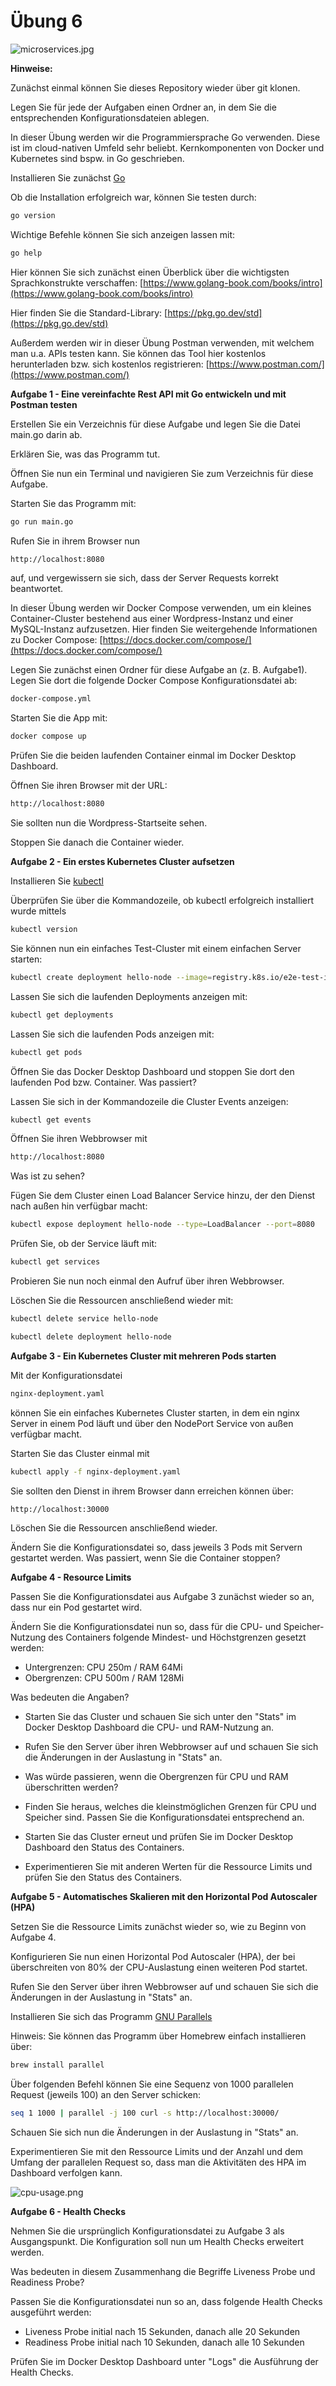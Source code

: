 # Übung 6

![microservices.jpg](microservices.jpg)

**Hinweise:**

Zunächst einmal können Sie dieses Repository wieder über git klonen.  

Legen Sie für jede der Aufgaben einen Ordner an, in dem Sie die entsprechenden Konfigurationsdateien ablegen.  

In dieser Übung werden wir die Programmiersprache Go verwenden. Diese ist im cloud-nativen Umfeld sehr beliebt. Kernkomponenten von Docker und Kubernetes sind bspw. in Go geschrieben.  

Installieren Sie zunächst [Go](https://go.dev/)  

Ob die Installation erfolgreich war, können Sie testen durch: 

   ```bash
go version
   ```
Wichtige Befehle können Sie sich anzeigen lassen mit:

   ```bash
go help
   ```

Hier können Sie sich zunächst einen Überblick über die wichtigsten Sprachkonstrukte verschaffen: [https://www.golang-book.com/books/intro](https://www.golang-book.com/books/intro)  

Hier finden Sie die Standard-Library: [https://pkg.go.dev/std](https://pkg.go.dev/std)  

Außerdem werden wir in dieser Übung Postman verwenden, mit welchem man u.a. APIs testen kann. Sie können das Tool hier kostenlos herunterladen bzw. sich kostenlos registrieren: [https://www.postman.com/](https://www.postman.com/)

**Aufgabe 1 - Eine vereinfachte Rest API mit Go entwickeln und mit Postman testen**

Erstellen Sie ein Verzeichnis für diese Aufgabe und legen Sie die Datei main.go darin ab.  

Erklären Sie, was das Programm tut.  

Öffnen Sie nun ein Terminal und navigieren Sie zum Verzeichnis für diese Aufgabe.  

Starten Sie das Programm mit:

   ```bash
go run main.go
   ```

Rufen Sie in ihrem Browser nun

   ```bash
http://localhost:8080
   ```
auf, und vergewissern sie sich, dass der Server Requests korrekt beantwortet.



In dieser Übung werden wir Docker Compose verwenden, um ein kleines Container-Cluster bestehend aus einer Wordpress-Instanz und einer MySQL-Instanz aufzusetzen. Hier finden Sie weitergehende Informationen zu Docker Compose: [https://docs.docker.com/compose/](https://docs.docker.com/compose/)  

Legen Sie zunächst einen Ordner für diese Aufgabe an (z. B. Aufgabe1).  Legen Sie dort die folgende Docker Compose Konfigurationsdatei ab:
   ```bash
docker-compose.yml
   ```
Starten Sie die App mit:
   ```bash
docker compose up
   ```
Prüfen Sie die beiden laufenden Container einmal im Docker Desktop Dashboard.  

Öffnen Sie ihren Browser mit der URL:
   ```bash
http://localhost:8080
   ```
Sie sollten nun die Wordpress-Startseite sehen.  

Stoppen Sie danach die Container wieder.

**Aufgabe 2 - Ein erstes Kubernetes Cluster aufsetzen**

Installieren Sie [kubectl](https://kubernetes.io/de/docs/tasks/tools/install-kubectl/)

Überprüfen Sie über die Kommandozeile, ob kubectl erfolgreich installiert wurde mittels
   ```bash
kubectl version
   ```
Sie können nun ein einfaches Test-Cluster mit einem einfachen Server starten:

   ```bash
kubectl create deployment hello-node --image=registry.k8s.io/e2e-test-images/agnhost:2.39 -- /agnhost netexec --http-port=8080

   ```
Lassen Sie sich die laufenden Deployments anzeigen mit:
   ```bash
kubectl get deployments

   ```
Lassen Sie sich die laufenden Pods anzeigen mit:
   ```bash
kubectl get pods

   ```
Öffnen Sie das Docker Desktop Dashboard und stoppen Sie dort den laufenden Pod bzw. Container. Was passiert?

Lassen Sie sich in der Kommandozeile die Cluster Events anzeigen:
   ```bash
kubectl get events

   ```
Öffnen Sie ihren Webbrowser mit 
   ```bash
http://localhost:8080
   ```
Was ist zu sehen?

Fügen Sie dem Cluster einen Load Balancer Service hinzu, der den Dienst nach außen hin verfügbar macht:
   ```bash
kubectl expose deployment hello-node --type=LoadBalancer --port=8080

   ```
Prüfen Sie, ob der Service läuft mit:
   ```bash
kubectl get services

   ```
Probieren Sie nun noch einmal den Aufruf über ihren Webbrowser.

Löschen Sie die Ressourcen anschließend wieder mit:
   ```bash
kubectl delete service hello-node

   ```
   ```bash
kubectl delete deployment hello-node

   ```
**Aufgabe 3 - Ein Kubernetes Cluster mit mehreren Pods starten**

Mit der Konfigurationsdatei 
   ```bash
nginx-deployment.yaml

   ```
können Sie ein einfaches Kubernetes Cluster starten, in dem ein nginx Server in einem Pod läuft und über den NodePort Service von außen verfügbar macht.  

Starten Sie das Cluster einmal mit
   ```bash
kubectl apply -f nginx-deployment.yaml

   ```
Sie sollten den Dienst in ihrem Browser dann erreichen können über:
   ```bash
http://localhost:30000

   ```
Löschen Sie die Ressourcen anschließend wieder.  

Ändern Sie die Konfigurationsdatei so, dass jeweils 3 Pods mit Servern gestartet werden. Was passiert, wenn Sie die Container stoppen?

**Aufgabe 4 - Resource Limits**

Passen Sie die Konfigurationsdatei aus Aufgabe 3 zunächst wieder so an, dass nur ein Pod gestartet wird.  

Ändern Sie die Konfigurationsdatei nun so, dass für die CPU- und Speicher-Nutzung des Containers folgende Mindest- und Höchstgrenzen gesetzt werden:

- Untergrenzen: CPU 250m / RAM 64Mi
- Obergrenzen: CPU 500m / RAM 128Mi

Was bedeuten die Angaben?  

- Starten Sie das Cluster und schauen Sie sich unter den "Stats" im Docker Desktop Dashboard die CPU- und RAM-Nutzung an.  

- Rufen Sie den Server über ihren Webbrowser auf und schauen Sie sich die Änderungen in der Auslastung in "Stats" an.

- Was würde passieren, wenn die Obergrenzen für CPU und RAM überschritten werden?  

- Finden Sie heraus, welches die kleinstmöglichen Grenzen für CPU und Speicher sind. Passen Sie die Konfigurationsdatei entsprechend an.   

- Starten Sie das Cluster erneut und prüfen Sie im Docker Desktop Dashboard den Status des Containers.  

- Experimentieren Sie mit anderen Werten für die Ressource Limits und prüfen Sie den Status des Containers.

**Aufgabe 5 - Automatisches Skalieren mit den Horizontal Pod Autoscaler (HPA)**

Setzen Sie die Ressource Limits zunächst wieder so, wie zu Beginn von Aufgabe 4.  

Konfigurieren Sie nun einen Horizontal Pod Autoscaler (HPA), der bei überschreiten von 80% der CPU-Auslastung einen weiteren Pod startet.

Rufen Sie den Server über ihren Webbrowser auf und schauen Sie sich die Änderungen in der Auslastung in "Stats" an.

Installieren Sie sich das Programm [GNU Parallels](https://www.gnu.org/software/parallel/)  

Hinweis: Sie können das Programm über Homebrew einfach installieren über:
   ```bash
brew install parallel

   ```

Über folgenden Befehl können Sie eine Sequenz von 1000 parallelen Request (jeweils 100) an den Server schicken:
   ```bash
seq 1 1000 | parallel -j 100 curl -s http://localhost:30000/

   ```
Schauen Sie sich nun die Änderungen in der Auslastung in "Stats" an.  

Experimentieren Sie mit den Ressource Limits und der Anzahl und dem Umfang der parallelen Request so, dass man die Aktivitäten des HPA im Dashboard verfolgen kann.  

![cpu-usage.png](cpu-usage.png)

**Aufgabe 6 - Health Checks**

Nehmen Sie die ursprünglich Konfigurationsdatei zu Aufgabe 3 als Ausgangspunkt.  Die Konfiguration soll nun um Health Checks erweitert werden.  

Was bedeuten in diesem Zusammenhang die Begriffe Liveness Probe und Readiness Probe?  

Passen Sie die Konfigurationsdatei nun so an, dass folgende Health Checks ausgeführt werden:

- Liveness Probe initial nach 15 Sekunden, danach alle 20 Sekunden
- Readiness Probe initial nach 10 Sekunden, danach alle 10 Sekunden

Prüfen Sie im Docker Desktop Dashboard unter "Logs" die Ausführung der Health Checks.

 
